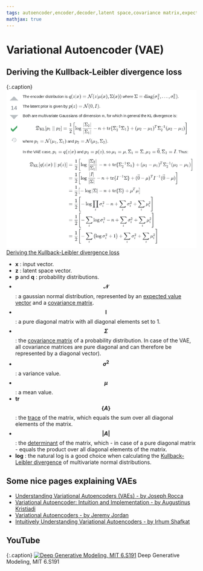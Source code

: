 ```yaml
---
tags: autoencoder,encoder,decoder,latent space,covariance matrix,expected value,gaussian distribution,Kullback-Leibler divergence
mathjax: true
---
```

# Variational Autoencoder (VAE)

## Deriving the Kullback-Leibler divergence loss

{:.caption}
![fully connected layer forward pass](assets/images/deriving_the_KL_divergence_loss_for_vaes.png)
[Deriving the Kullback-Leibler divergence loss](https://stats.stackexchange.com/questions/318748/deriving-the-kl-divergence-loss-for-vaes)

<div class="clearfix"></div>

- **x** : input vector.
- **z** : latent space vector.
- **p** and **q** : probability distributions.
- **$$\mathcal{N}$$** : a gaussian normal distribution, represented by an [expected value vector](https://en.wikipedia.org/wiki/Expected_value) and a [covariance matrix](https://en.wikipedia.org/wiki/Covariance_matrix).
- **$$\pmb{I}$$** : a pure diagonal matrix with all diagonal elements set to 1.
- **$$\Sigma$$** : the [covariance matrix](https://en.wikipedia.org/wiki/Covariance_matrix) of a probability distribution. In case of the VAE, all covariance matrices are pure diagonal and can therefore be represented by a diagonal vector).
- **$$\sigma^2$$** : a variance value.
- **$$\mu$$** : a mean value.
- **tr$$\{A\}$$** : the [trace](https://en.wikipedia.org/wiki/Trace_(linear_algebra)) of the matrix, which equals the sum over all diagonal elements of the matrix.
- **$$\vert A \vert$$** : the [determinant](https://en.wikipedia.org/wiki/Determinant) of the matrix, which - in case of a pure diagonal matrix - equals the product over all diagonal elements of the matrix.
- **log** : the natural log is a good choice when calculating the [Kullback-Leibler divergence](https://en.wikipedia.org/wiki/Kullback%E2%80%93Leibler_divergence#Multivariate_normal_distributions) of multivariate normal distributions.

## Some nice pages explaining VAEs

- [Understanding Variational Autoencoders (VAEs) - by Joseph Rocca](https://towardsdatascience.com/understanding-variational-autoencoders-vaes-f70510919f73)
- [Variational Autoencoder: Intuition and Implementation - by Augustinus Kristiadi](https://wiseodd.github.io/techblog/2016/12/10/variational-autoencoder/)
- [Variational Autoencoders - by Jeremy Jordan](https://www.jeremyjordan.me/variational-autoencoders/)
- [Intuitively Understanding Variational Autoencoders - by Irhum Shafkat](https://towardsdatascience.com/intuitively-understanding-variational-autoencoders-1bfe67eb5daf)

## YouTube

{:.caption}
[![Deep Generative Modeling, MIT 6.S191](https://img.youtube.com/vi/rZufA635dq4/0.jpg)](https://www.youtube.com/watch?v=rZufA635dq4)
Deep Generative Modeling, MIT 6.S191

